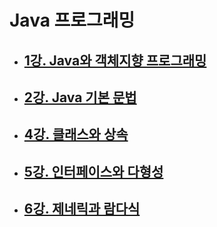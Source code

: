 # Java 프로그래밍

- ## [1강. Java와 객체지향 프로그래밍](./chapter1.md)

- ## [2강. Java 기본 문법](./chapter2.md)

- ## [4강. 클래스와 상속](./chapter4.md)

- ## [5강. 인터페이스와 다형성](./chapter5.md)

- ## [6강. 제네릭과 람다식](./chapter6.md)


